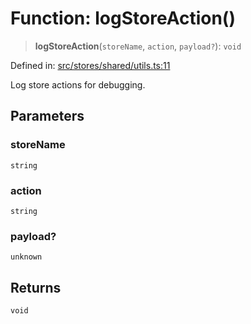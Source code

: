 # Function: logStoreAction()

> **logStoreAction**(`storeName`, `action`, `payload?`): `void`

Defined in: [src/stores/shared/utils.ts:11](https://github.com/Nick2bad4u/Uptime-Watcher/blob/8a1973382d5fe14c52996ecda381894eb7ecd4a6/src/stores/shared/utils.ts#L11)

Log store actions for debugging.

## Parameters

### storeName

`string`

### action

`string`

### payload?

`unknown`

## Returns

`void`

